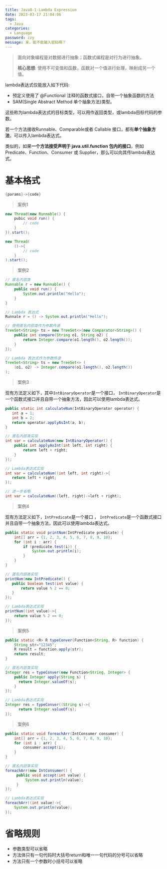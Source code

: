 ```yaml
---
title: Java8-1-Lambda Expression
date: 2023-03-17 21:04:06
tags: 
  - Java
categories: 
  - Language
password: zzy   
message: 亲，能不能输入密码啊？
---
```


> 面向对象编程是对数据进行抽象；函数式编程是对行为进行抽象。
>
> **核心思想**: 使用不可变值和函数，函数对一个值进行处理，映射成另一个值。

lambda表达式仅能放入如下代码:

* 预定义使用了 @Functional 注释的函数式接口，自带一个抽象函数的方法
* SAM(Single Abstract Method 单个抽象方法)类型。

这些称为lambda表达式的目标类型，可以用作返回类型，或lambda目标代码的参数。

若一个方法接收Runnable、Comparable或者 Callable 接口，都有**单个抽象方法**，可以传入lambda表达式。

类似的，如果**一个方法接受声明于 java.util.function 包内的接口**，例如 Predicate、Function、Consumer 或 Supplier，那么可以向其传lambda表达式。

# 基本格式

```java
{params}->{code}
```

> 案例1

```java
new Thread(new Runnable() {
    pubic void run() {
        // code
    }
}).start();

new Thread(
    ()->{
        // code
    }
).start();
```

> 案例2

```java
// 匿名内部类
Runnable r = new Runnable() {
    public void run() {
        System.out.println("Hello");
    }
}

// Lambda 表达式
Runnale r = () -> System.out.println("Hello");
```

```java
// 使用匿名内部类作为参数传递
TreeSet<String> ts = new TreeSet<>(new Comparator<String>() {
    public int compare(String o1, String o2) {
        return Integer.compare(o1.length(), o2.length());
    }
});

// Lambda 表达式作为参数传递
TreeSet<String> ts = new TreeSet<> (
	(o1, o2) -> Integer.compare(o1.length(), o2.length())
);
```

> 案例3

 现有方法定义如下，其中`IntBinaryOperator`是一个接口， `IntBinaryOperator`是一个函数式接口并且自带一个抽象方法，因此可以使用lambda表达式。 

 ```java
public static int calculateNum(IntBinaryOperator operator) {
    int a = 1;
    int b = 2;
    return operator.applyAsInt(a, b);
}
 ```

```java
// 匿名内部类实现
int var = calculateNum(new IntBinaryOperator() {
    public int applyAsInt(int left, int right) {
        return left + right;
    } 
});

// Lambda表达式实现
int var = calculateNum((int left, int right)->{
   return left + right;
});

// 进一步省略
int var = calculateNum((left, right)->left + right);
```

> 案例4

现有方法定义如下，`IntPredicate`是一个接口 ， `IntPredicate`是一个函数式接口并且自带一个抽象方法，因此可以使用lambda表达式。 

```java
public static void printNum(IntPredicate predicate) {
    int[] arr = {1, 2, 3, 4, 5, 6, 7, 8, 9, 10};
    for (int i : arr) {
        if (predicate.test(i)) {
            System.out.println(i);
        }
    }
}
```

```java
// 匿名内部类实现
printNum(new IntPredicate() {
   public boolean test(int value) {
       return value % 2 == 0;
   } 
});

// Lambda表达式实现
printNum((int value)->{
    return value % 2 == 0;
});
```

> 案例5

```java
public static <R> R typeConver(Function<String, R> function) {
    String str="12345";
    R result = function.apply(str);
    return result;
}
```

```java
// 匿名内部类实现
Integer res = typeConver(new Function<String, Integer> {
    public Integer apply(String s) {
      return Integer.valueOf(s);  
    }
});

// Lambda表达式实现
Integer res = typeConver((String s)->{
      return Integer.valueOf(s);  
});
```

> 案例6

```java
public static void foreachArr(IntConsumer consumer) {
    int[] arr = {1, 2, 3, 4, 5, 6, 7, 8, 9, 10};
    for (int i : arr) {
        consumer.accept(i);
    }
}
```

```java
// 匿名内部类实现
foreachArr(new IntConsumer() {
     public void accept(int value) {
         System.out.println(value);
     }
});

// Lambda表达式实现
foreachArr((int value)->{
    System.out.println(value);
});
```

# 省略规则

- 参数类型可以省略
- 方法体只有一句代码时大括号return和唯一一句代码的分号可以省略
- 方法只有一个参数时小括号可以省略